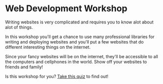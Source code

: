# Web Development Workshop

Writing websites is very complicated and requires you to know alot about alot of things.

In this workshop you'll get a chance to use many professional libraries for writing and deploying websites and you'll put a few websites that do different interesting things on the internet.

Since your fancy websites will be on the internet, they'll be accessible to all the computers and cellphones in the world. Show off your websites to friends and family!

Is this workshop for you? [Take this quiz](quiz/WorkshopDiagnosticQuiz.pdf) to find out!
